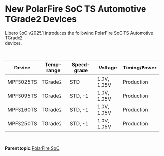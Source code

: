 # New PolarFire SoC TS Automotive TGrade2 Devices

Libero SoC v2025.1 introduces the following PolarFire SoC TS Automotive TGrade2<br /> devices.

<br />

|Device|Temp-range|Speed-grade|Voltage|Timing/Power|
|------|----------|-----------|-------|------------|
|MPFS025TS|TGrade2|STD|1.0V, 1.05V|Production|
|MPFS095TS|TGrade2|STD, -1|1.0V, 1.05V|Production|
|MPFS160TS|TGrade2|STD, -1|1.0V, 1.05V|Production|
|MPFS250TS|TGrade2|STD, -1|1.0V, 1.05V|Production|

<br />

**Parent topic:**[PolarFire SoC](GUID-35D5DFA7-C664-4F7F-971E-49A3166C47C8.md)

